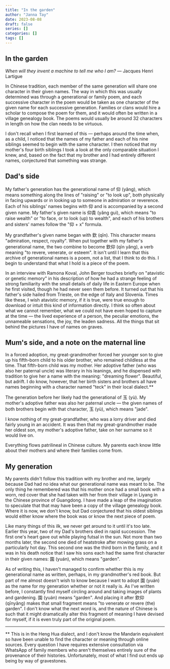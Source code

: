 ```yaml
---
title: "In the garden"
author: "Janna Tay"
date: 2023-08-08
draft: false
series: []
categories: []
tags: []
---
```


## In the garden

*When will they invent a machine to tell me who I am?*
— Jacques Henri Lartigue 

In Chinese tradition, each member of the same generation will share one character in their given names. The way in which this was usually determined was through a generational or family poem, and each successive character in the poem would be taken as one character of the given name for each successive generation.  Families or clans would hire a scholar to compose the poem for them, and it would often be written in a village genealogy book. The poems would usually be around 32 characters in length on how the clan needs to be virtuous. 

I don't recall when I first learned of this — perhaps around the time when, as a child, I noticed that the names of my father and each of his nine siblings seemed to begin with the same character. I then noticed that my mother's four birth siblings  I took a look at the only comparable situation I knew, and, based on the fact that my brother and I had entirely different names, conjectured that something was strange. 

## Dad's side

My father's generation has the generational name of 仰 (yǎng), which means something along the lines of "raising" or "to look up", both physically in facing upwards or in looking up to someone in admiration or reverence. Each of his siblings' names begins with 仰 and is accompanied by a second given name. My father's given name is 仰貴 (yǎng guì), which means "to raise wealth" or "to face, or to look (up) to wealth", and each of his brothers and sisters' names follow the "仰 + x" formula. 

My grandfather's given name began with 欽 (qīn). This character means "admiration, respect, royalty". When put together with my father's generational name, the two combine to become 欽仰 (qīn yǎng), a verb meaning "to revere, venerate, or esteem". It isn't until I learn that this archive of generational names is a poem, not a list, that I think to do this. I begin to understand that what I hold is a piece of the poem. 

In an interview with Ramona Koval, John Berger touches briefly on "atavistic or genetic memory" in his description of how he had a strange feeling of strong familiarity with the small details of daily life in Eastern Europe when he first visited, though he had never seen them before. It turned out that his father's side hailed from Trieste, on the edge of Italy and Slovenia. Times like these, I wish atavistic memory, if it is true, were true enough to download or intuit this kind of information directly. I think so often about what we cannot remember, what we could not have even hoped to capture at the time — the lived experience of a person, the peculiar emotions, the unnameable sensations, the joy, the leaden sadness. All the things that sit behind the pictures I have of names on graves. 

## Mum's side, and a note on the maternal line

In a forced adoption, my great-grandmother forced her younger son to give up his fifth-born child to his older brother, who remained childless at the time. That fifth-born child was my mother. Her adoptive father (who was also her paternal uncle) was literary in his leanings, and he dispensed with tradition to give her a name with the meaning: "dreaming flower". Beautiful, but adrift. I do know, however, that her birth sisters and brothers all have names beginning with a character named "teck" in their local dialect.**

The generation before her likely had the generational of 玉 (yù). My mother's adoptive father was also her paternal uncle — the given names of both brothers begin with that character, 玉 (yù), which means "jade". 

I know nothing of my great-grandfather, who was a lorry driver and died fairly young in an accident. It was then that my great-grandmother made her oldest son, my mother's adoptive father, take on her surname so it would live on. 

Everything flows patrilineal in Chinese culture. My parents each know little about their mothers and where their families come from. 

## My generation 

My parents didn't follow this tradition with my brother and me, largely because Dad had no idea what our generational name was meant to be. The only thing he remembered was that his mother once had a small book with a worn, red cover that she had taken with her from their village in Liyang in the Chinese province of Guangdong. I have made a leap of the imagination to speculate that that may have been a copy of the village genealogy book. Where it is now, we don't know, but Dad conjectured that his oldest siblings would either know where the book was or know the next piece of poem. 

Like many things of this ilk, we never get around to it until it's too late. Earlier this year, two of my Dad's brothers died in rapid succession. The first one's heart gave out while playing futsal in the sun. Not more than two months later, the second one died of heatstroke after mowing grass on a particularly hot day. This second one was the third born in the family, and it was in his death notice that I saw his sons each had the same first character in their given names: 園 (yuán), which means "garden". 

As of writing this, I haven't managed to confirm whether this is my generational name as written, perhaps, in my grandmother's red book. But part of me almost doesn't wish to know because I want to adopt 園 (yuán) as the name for my generation whether or not it really is. As I've written before, I constantly find myself circling around and taking images of plants and gardening. 園 (yuán) means "garden". And placing it after 欽仰 (qīnyǎng) makes that small fragment means "to venerate or revere (the) garden". I don't know what the next word is, and the nature of Chinese is such that it might dramatically alter this fragment of meaning I have devised for myself, if it is even truly part of the original poem.

--- 
** This is in the Heng Hua dialect, and I don't know the Mandarin equivalent so have been unable to find the character or meaning through online sources. Every question I have requires extensive consultation via WhatsApp of family members who aren't themselves entirely sure of the provenance of their histories. Unfortunately, most of what I find out ends up being by way of gravestones. 